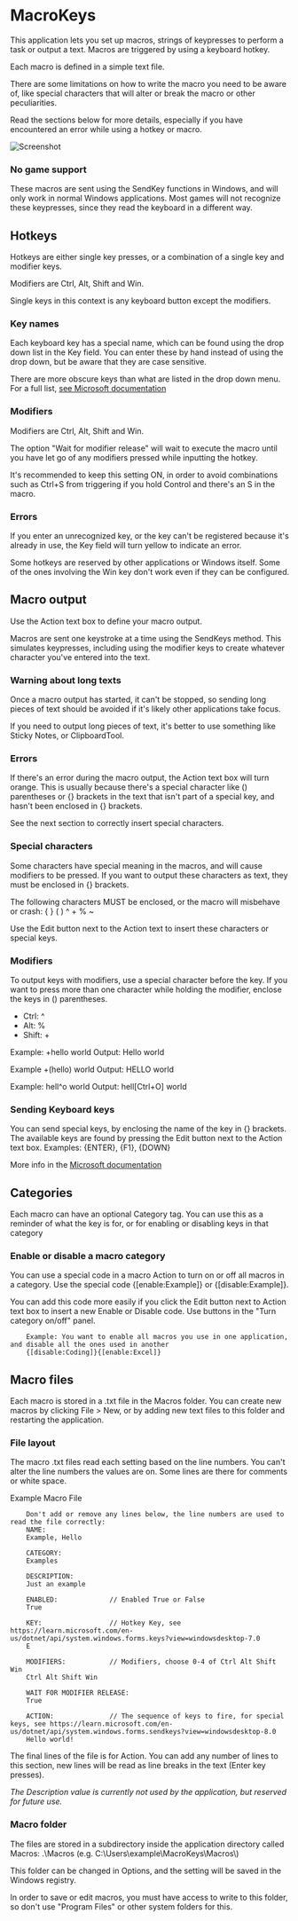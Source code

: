 # MacroKeys

This application lets you set up macros, strings of keypresses to perform a task or output a text. Macros are triggered by using a keyboard hotkey.

Each macro is defined in a simple text file.

There are some limitations on how to write the macro you need to be aware of, like special characters that will alter or break the macro or other peculiarities.

Read the sections below for more details, especially if you have encountered an error while using a hotkey or macro.

![Screenshot](screenshot.png)

### No game support

These macros are sent using the SendKey functions in Windows, and will only work in normal Windows applications. Most games will not recognize these keypresses, since they read the keyboard in a different way.

## Hotkeys

Hotkeys are either single key presses, or a combination of a single key and modifier keys.

Modifiers are Ctrl, Alt, Shift and Win.

Single keys in this context is any keyboard button except the modifiers.

### Key names

Each keyboard key has a special name, which can be found using the drop down list in the Key field. You can enter these by hand instead of using the drop down, but be aware that they are case sensitive.

There are more obscure keys than what are listed in the drop down menu. For a full list, [see Microsoft documentation](https://learn.microsoft.com/en-us/dotnet/api/system.windows.forms.keys?view=windowsdesktop-7.0)

### Modifiers

Modifiers are Ctrl, Alt, Shift and Win.

The option "Wait for modifier release" will wait to execute the macro until you have let go of any modifiers pressed while inputting the hotkey.

It's recommended to keep this setting ON, in order to avoid combinations such as Ctrl+S from triggering if you hold Control and there's an S in the macro.

### Errors

If you enter an unrecognized key, or the key can't be registered because it's already in use, the Key field will turn yellow to indicate an error.

Some hotkeys are reserved by other applications or Windows itself. Some of the ones involving the Win key don't work even if they can be configured.

## Macro output

Use the Action text box to define your macro output.

Macros are sent one keystroke at a time using the SendKeys method. This simulates keypresses, including using the modifier keys to create whatever character you've entered into the text.

### Warning about long texts

Once a macro output has started, it can't be stopped, so sending long pieces of text should be avoided if it's likely other applications take focus.

If you need to output long pieces of text, it's better to use something like Sticky Notes, or ClipboardTool.

### Errors

If there's an error during the macro output, the Action text box will turn orange. This is usually because there's a special character like () parentheses or \{\} brackets in the text that isn't part of a special key, and hasn't been enclosed in \{\} brackets.

See the next section to correctly insert special characters.

### Special characters

Some characters have special meaning in the macros, and will cause modifiers to be pressed. If you want to output these characters as text, they must be enclosed in \{\} brackets.

The following characters MUST be enclosed, or the macro will misbehave or crash:
\{ \} \( \) ^ + % ~

Use the Edit button next to the Action text to insert these characters or special keys.

### Modifiers

To output keys with modifiers, use a special character before the key. If you want to press more than one character while holding the modifier, enclose the keys in () parentheses.
- Ctrl: ^
- Alt: %
- Shift: +

Example: +hello world
Output: Hello world

Example +(hello) world
Output: HELLO world

Example: hell^o world
Output: hell[Ctrl+O] world

### Sending Keyboard keys

You can send special keys, by enclosing the name of the key in \{\} brackets. The available keys are found by pressing the Edit button next to the Action text box.
Examples: \{ENTER\}, \{F1\}, \{DOWN\}

More info in the [Microsoft documentation](https://learn.microsoft.com/en-us/dotnet/api/system.windows.forms.sendkeys.send?view=windowsdesktop-8.0)

## Categories

Each macro can have an optional Category tag. You can use this as a reminder of what the key is for, or for enabling or disabling keys in that category

### Enable or disable a macro category

You can use a special code in a macro Action to turn on or off all macros in a category. Use the special code \{\[enable:Example\]\} or \{\[disable:Example\]\}.

You can add this code more easily if you click the Edit button next to Action text box to insert a new Enable or Disable code. Use buttons in the "Turn category on/off" panel.

		Example: You want to enable all macros you use in one application, and disable all the ones used in another
		{[disable:Coding]}{[enable:Excel]}

## Macro files

Each macro is stored in a .txt file in the Macros folder. You can create new macros by clicking File > New, or by adding new text files to this folder and restarting the application.

### File layout

The macro .txt files read each setting based on the line numbers. You can't alter the line numbers the values are on. Some lines are there for comments or white space.

Example Macro File

		Don't add or remove any lines below, the line numbers are used to read the file correctly:
		NAME:
		Example, Hello

		CATEGORY:
		Examples

		DESCRIPTION:
		Just an example

		ENABLED:             // Enabled True or False
		True

		KEY:                 // Hotkey Key, see https://learn.microsoft.com/en-us/dotnet/api/system.windows.forms.keys?view=windowsdesktop-7.0
		E

		MODIFIERS:           // Modifiers, choose 0-4 of Ctrl Alt Shift Win
		Ctrl Alt Shift Win

		WAIT FOR MODIFIER RELEASE: 
		True

		ACTION:              // The sequence of keys to fire, for special keys, see https://learn.microsoft.com/en-us/dotnet/api/system.windows.forms.sendkeys?view=windowsdesktop-8.0
		Hello world!

The final lines of the file is for Action. You can add any number of lines to this section, new lines will be read as line breaks in the text (Enter key presses).

*The Description value is currently not used by the application, but reserved for future use.*

### Macro folder

The files are stored in a subdirectory inside the application directory called Macros:
.\\Macros
(e.g. C:\\Users\\example\\MacroKeys\\Macros\\)

This folder can be changed in Options, and the setting will be saved in the Windows registry.

In order to save or edit macros, you must have access to write to this folder, so don't use "Program Files" or other system folders for this.

